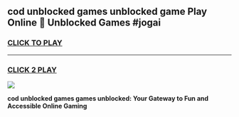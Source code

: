 
## cod unblocked games unblocked game Play Online 👋 Unblocked Games #jogai
<h3>
<a href="https://premium.freeplayer.one?title=cod_unblocked_games&ref=21F">CLICK TO PLAY</a></h3>
<hr>

<h3>
<a href="https://premium.freeplayer.one?title=cod_unblocked_games&ref=21F">CLICK 2 PLAY</a>
  
</h3>

<a href="https://premium.freeplayer.one?title=cod_unblocked_games&ref=21F/"><img src="https://clearcache.store/games.png"></a>


**cod unblocked games games unblocked: Your Gateway to Fun and Accessible Online Gaming**
